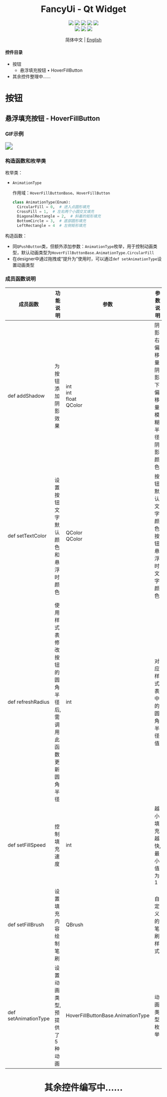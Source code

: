 <div align="center">
  <h1>FancyUi - Qt Widget</h1>
</div>


<div align="center">
  <img src="https://img.shields.io/badge/License-GPLv3-green?logoColor=63%2C%20185%2C%2017&label=License&labelColor=63%2C%20185%2C%2017&color=63%2C%20185%2C%2017">
  <img src="https://img.shields.io/badge/Language-C++-rgb(243,75,125)">
  <img src="https://img.shields.io/badge/Language-Python-rgb(53,114,165)">
  <img src="https://img.shields.io/badge/Qt-QMake-rgb(158,106,3)">
  <img src="https://img.shields.io/badge/Qt-Qt%20Widget-63%2C%20185%2C%2017">
</div>
<div align="center">
    <img src="https://img.shields.io/github/stars/BFEMCC/Qt-widget-Fancy_UI?style=default&label=%E2%AD%90%EF%B8%8Fstars">
    <img src="https://img.shields.io/github/forks/BFEMCC/Qt-widget-Fancy_UI?style=default">
    <img src="https://img.shields.io/github/watchers/BFEMCC/Qt-widget-Fancy_UI?style=default">
</div>


<p align="center">
 简体中文 | <a href="./README_EN.md">English</a>
</p>
<h4>
    控件目录
</h4>
<ul>
  <li>按钮
    <ul>
      <li>悬浮填充按钮 • HoverFillButton</li>
    </ul>
  </li>
  <li>其余控件整理中......</li>
</ul>

# 按钮

## 悬浮填充按钮 - HoverFillButton

### GIF示例

<img src="./GIF/HoverFillButton.gif" style="zoom:150%;" />

### 构造函数和枚举类

枚举类：

- `AnimationType` 

  作用域：`HoverFillButtonBase`、`HoverFillButton`

  ```python
  class AnimationType(Enum):
    CircularFill = 0,  # 进入点圆形填充
    CrossFill = 1,  # 左右两个小圆交叉填充
    DiagonalRectangle = 2,  # 斜着的矩形填充
    BottomCircle = 3,  # 底部圆形填充
    LeftRectangle = 4  # 左侧矩形填充
  ```

构造函数：

- 同`QPushButton`类，但额外添加参数：`AnimationType`枚举，用于控制动画类型，默认动画类型为`HoverFillButtonBase.AnimationType.CircularFill`
- 在designer中通过拖拽或“提升为”使用时，可以通过`def setAnimationType`设置动画类型

### 成员函数说明

<table>
    <thead>
        <tr>
            <th>成员函数</th>
            <th>功能说明</th>
            <th>参数</th>
            <th>参数说明</th>
        </tr>
    </thead>
    <tbody>
        <tr>
            <td>def addShadow</td>
            <td>为按钮添加阴影效果</td>
            <td>
                int<br>
                int<br>
                float<br>
                QColor
            </td>
            <td>
                阴影右偏移量<br>
                阴影下偏移量<br>
                模糊半径<br>
                阴影颜色
            </td>
        </tr>
        <tr>
            <td>def setTextColor</td>
            <td>设置按钮文字默认颜色和悬浮时颜色</td>
            <td>
              QColor<br>
              QColor
            </td>
            <td>按钮默认文字颜色<br>按钮悬浮时文字颜色</td>
        </tr>
        <tr>
            <td>def refreshRadius</td>
            <td>使用样式表修改按钮的圆角半径后,需调用此函数更新圆角半径</td>
            <td>int</td>
            <td>对应样式表中的圆角半径值</td>
        </tr>
        <tr>
            <td>def setFillSpeed</td>
            <td>控制填充速度</td>
            <td>int</td>
            <td>越小填充越快,最小值为1</td>
        </tr>
        <tr>
            <td>def setFillBrush</td>
            <td>设置填充内容绘制笔刷</td>
            <td>QBrush</td>
            <td>自定义的笔刷样式</td>
        </tr>
        <tr>
            <td>def setAnimationType</td>
            <td>设置动画类型,预提供了5种动画</td>
            <td>HoverFillButtonBase.AnimationType</td>
            <td>动画类型枚举</td>
        </tr>
    </tbody>
</table>


<div align="center">
  <h1>其余控件编写中......</h1>
</div>
